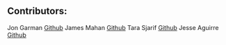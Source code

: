 ## Contributors:
Jon Garman [Github](https://github.com/jonegarm2)
James Mahan [Github](https://github.com/jcmahan)
Tara Sjarif [Github](https://github.com/mhsjarif)
Jesse Aguirre [Github](https://github.com/Jaguirre123)
